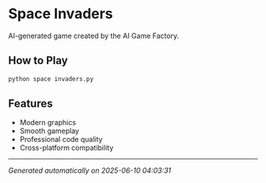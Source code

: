 # Space Invaders

AI-generated game created by the AI Game Factory.

## How to Play

```bash
python space invaders.py
```

## Features

- Modern graphics
- Smooth gameplay
- Professional code quality
- Cross-platform compatibility

---

*Generated automatically on 2025-06-10 04:03:31*
